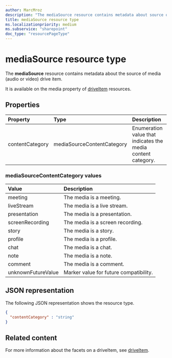 ```yaml
---
author: MarcMroz
description: "The mediaSource resource contains metadata about source of the media (audio or video) drive item."
title: mediaSource resource type
ms.localizationpriority: medium
ms.subservice: "sharepoint"
doc_type: "resourcePageType"
---
```

# mediaSource resource type

The **mediaSource** resource contains metadata about the source of media (audio or video) drive item.

It is available on the media property of [driveItem](driveitem.md) resources.

## Properties

| Property                 | Type                       | Description                                                                                      |
| :----------------------- | :------------------------  | :----------------------------------------------------------------------------------------------- |
| contentCategory          | mediaSourceContentCategory | Enumeration value that indicates the media content category.                                     |

### mediaSourceContentCategory values

| Value               | Description                                         |
|:------------------- |:----------------------------------------------------|
| meeting             | The media is a meeting.                             |
| liveStream          | The media is a live stream.                         |
| presentation        | The media is a presentation.                        |
| screenRecording     | The media is a screen recording.                    |
| story               | The media is a story.                               |
| profile             | The media is a profile.                             |
| chat                | The media is a chat.                                |
| note                | The media is a note.                                |
| comment             | The media is a comment.                             |
| unknownFutureValue  | Marker value for future compatibility.              |

## JSON representation
The following JSON representation shows the resource type.
<!-- {
  "blockType": "resource",
  "optionalProperties": [
    "contentCategory"
  ],
  "@odata.type": "microsoft.graph.mediaSource"
}-->

```json
{
  "contentCategory" : "string"
}
```

## Related content

For more information about the facets on a driveItem, see [driveItem](driveitem.md).

<!-- {
  "type": "#page.annotation",
  "description": "The mediaSource facet provides information about drive item source.",
  "keywords": "mediaSource,client,media info,onedrive",
  "section": "documentation",
  "tocPath": "Facets/MediaSource"
} -->
